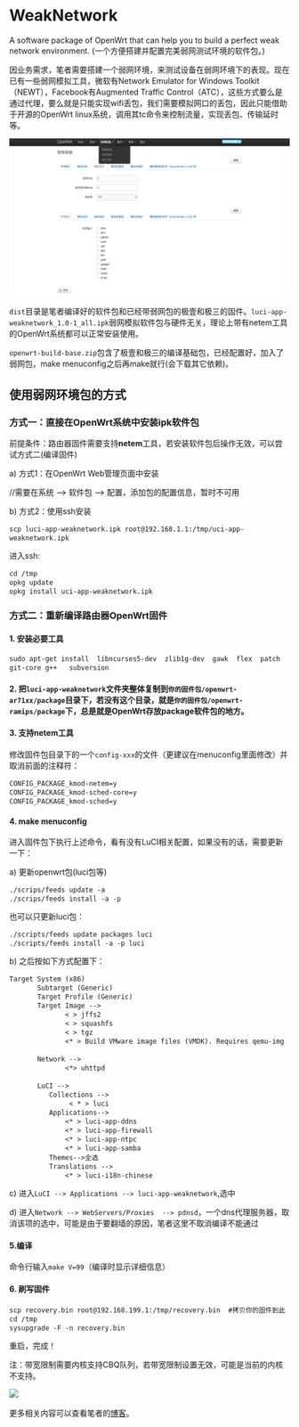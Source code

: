 # WeakNetwork
A software package of OpenWrt that can help you to build a perfect weak network environment. (一个方便搭建并配置完美弱网测试环境的软件包。)

因业务需求，笔者需要搭建一个弱网环境，来测试设备在弱网环境下的表现。现在已有一些弱网模拟工具，微软有Network Emulator for Windows Toolkit（NEWT），Facebook有Augmented Traffic Control（ATC），这些方式要么是通过代理，要么就是只能实现wifi丢包，我们需要模拟网口的丢包，因此只能借助于开源的OpenWrt linux系统，调用其tc命令来控制流量，实现丢包、传输延时等。

![](./weaknetwork_show.jpg)

`dist`目录是笔者编译好的软件包和已经带弱网包的极壹和极三的固件。`luci-app-weaknetwork_1.0-1_all.ipk`弱网模拟软件包与硬件无关，理论上带有netem工具的OpenWrt系统都可以正常安装使用。

`openwrt-build-base.zip`包含了极壹和极三的编译基础包，已经配置好，加入了弱网包，make menuconfig之后再make就行(会下载其它依赖)。

## 使用弱网环境包的方式
### 方式一：直接在OpenWrt系统中安装ipk软件包
前提条件：路由器固件需要支持**netem**工具，若安装软件包后操作无效，可以尝试方式二(编译固件)

a) 方式1：在OpenWrt Web管理页面中安装

//需要在系统 --> 软件包 --> 配置，添加包的配置信息，暂时不可用

b) 方式2：使用ssh安装
```
scp luci-app-weaknetwork.ipk root@192.168.1.1:/tmp/uci-app-weaknetwork.ipk
```

进入ssh:
```
cd /tmp
opkg update
opkg install uci-app-weaknetwork.ipk
```

### 方式二：重新编译路由器OpenWrt固件
#### 1. 安装必要工具
```
sudo apt-get install  libncurses5-dev  zlib1g-dev  gawk  flex  patch   git-core g++   subversion
```
#### 2. 把`luci-app-weaknetwork`文件夹整体复制到`你的固件包/openwrt-ar71xx/package`目录下，若没有这个目录，就是`你的固件包/openwrt-ramips/package`下，总是就是OpenWrt存放package软件包的地方。
#### 3. 支持netem工具
修改固件包目录下的一个`config-xxx`的文件（更建议在menuconfig里面修改）并取消前面的注释符：
```
CONFIG_PACKAGE_kmod-netem=y
CONFIG_PACKAGE_kmod-sched-core=y
CONFIG_PACKAGE_kmod-sched=y
```

#### 4. make menuconfig
进入固件包下执行上述命令，看有没有LuCI相关配置，如果没有的话，需要更新一下：

a) 更新openwrt包(luci包等)
```
./scrips/feeds update -a
./scrips/feeds install -a -p
```

也可以只更新luci包：
 
 ```
./scripts/feeds update packages luci
./scripts/feeds install -a -p luci
```

b) 之后按如下方式配置下：
```
Target System (x86)
       Subtarget (Generic)
       Target Profile (Generic)
       Target Image -->
              < > jffs2
              < > squashfs
              < > tgz
              <* > Build VMware image files (VMDK). Requires qemu-img
 
       Network -->
              <*> uhttpd
 
       LuCI -->
          Collections -->
               < * > luci
          Applications-->
              <* > luci-app-ddns
              <* > luci-app-firewall
              <* > luci-app-ntpc
              <* > luci-app-samba
          Themes-->全选
          Translations -->
              <* > luci-i18n-chinese
```

c) 进入`LuCI --> Applications --> luci-app-weaknetwork`,选中

d) 进入`Network --> WebServers/Proxies  --> pdnsd`，一个dns代理服务器，取消该项的选中，可能是由于要翻墙的原因，笔者这里不取消编译不能通过

#### 5.编译
命令行输入`make V=99`（编译时显示详细信息）

#### 6. 刷写固件
```
scp recovery.bin root@192.168.199.1:/tmp/recovery.bin  #拷贝你的固件到此
cd /tmp
sysupgrade -F -n recovery.bin
```

重启，完成！

注：带宽限制需要内核支持CBQ队列，若带宽限制设置无效，可能是当前的内核不支持。

![](http://lcodecorex.github.io/assets/blogImg/weak-network-bridge.png)

更多相关内容可以查看笔者的[博客](http://lcodecorex.github.io/2016/11/10/%E6%9E%81%E5%A3%B9%20+%20OpenWRT%20+%20tc:netem%20%E6%90%AD%E5%BB%BA%E5%BC%B1%E7%BD%91%E7%8E%AF%E5%A2%83/)。
